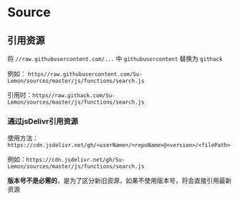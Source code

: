 # Source

## 引用资源
将  `//raw.githubusercontent.com/...`  中  `githubusercontent`  替换为  `githack` 

例如： `https//raw.githubusercontent.com/Su-Lemon/sources/master/js/functions/search.js` 

引用时：`https//raw.githack.com/Su-Lemon/sources/master/js/functions/search.js` 

### 通过jsDelivr引用资源

使用方法：`https://cdn.jsdelivr.net/gh/<userName>/<repoName>@<version>/<filePath>` 

例如：`https://cdn.jsdelivr.net/gh/Su-Lemon/sources/master/js/functions/search.js` 

**版本号不是必需的**，是为了区分新旧资源，如果不使用版本号，将会直接引用最新资源